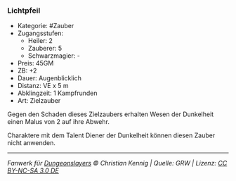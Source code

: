 ### Lichtpfeil

- Kategorie: #Zauber
- Zugangsstufen:
  - Heiler: 2
  - Zauberer: 5
  - Schwarzmagier: -
- Preis: 45GM
- ZB: +2
- Dauer: Augenblicklich
- Distanz: VE x 5 m
- Abklingzeit: 1 Kampfrunden
- Art: Zielzauber

Gegen den Schaden dieses Zielzaubers erhalten Wesen der Dunkelheit einen Malus von 2 auf ihre Abwehr.

Charaktere mit dem Talent Diener der Dunkelheit können diesen Zauber nicht anwenden.

---

_Fanwerk für [Dungeonslayers](https://www.dungeonslayers.net/) © Christian Kennig | Quelle: GRW | Lizenz: [CC BY-NC-SA 3.0 DE](https://creativecommons.org/licenses/by-nc-sa/3.0/de/)_
